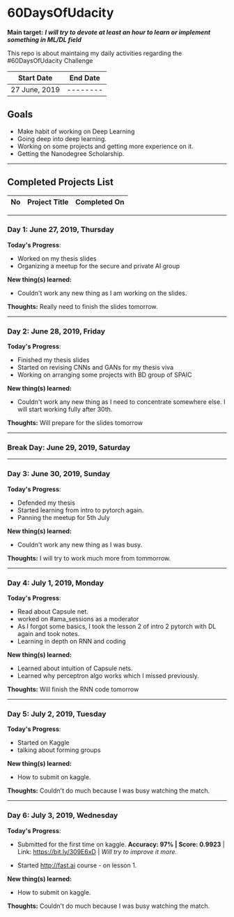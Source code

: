 # 60DaysOfUdacity
**Main target:** ***I will try to devote at least an hour to learn or implement something in ML/DL field***

This repo is about maintaing my daily activities regarding the #60DaysOfUdacity Challenge

|  Start Date | End Date |
| ------------ | ------------ |
| 27 June, 2019 | --------|


## Goals
- Make habit of working on Deep Learning
- Going deep into deep learning.
- Working on some projects and getting more experience on it.
- Getting the Nanodegree Scholarship.

------------

## Completed Projects List

| No  |  Project Title  |  Completed On |
| :------------: | ------------ | :------------: |

------------

### Day 1: June 27, 2019, Thursday
**Today's Progress**: 
- Worked on my thesis slides
- Organizing a meetup for the secure and private AI group


**New thing(s) learned:** 
- Couldn't work any new thing as I am working on the slides.

**Thoughts:**  Really need to finish the slides tomorrow.

------------

### Day 2: June 28, 2019, Friday
**Today's Progress**: 
- Finished my thesis slides
- Started on revising CNNs and GANs for my thesis viva
- Working on arranging some projects with BD group of SPAIC


**New thing(s) learned:** 
- Couldn't work any new thing as I need to concentrate somewhere else. I will start working fully after 30th.

**Thoughts:**  Will prepare for the slides tomorrow

------------

### Break Day: June 29, 2019, Saturday

------------

### Day 3: June 30, 2019, Sunday
**Today's Progress**: 
- Defended my thesis
- Started learning from intro to pytorch again.
- Panning the meetup for 5th July


**New thing(s) learned:** 
- Couldn't work any new thing as I was busy.

**Thoughts:**  I will try to work much more from tommorrow. 

------------

### Day 4: July 1, 2019, Monday
**Today's Progress**: 
- Read about Capsule net.
- worked on #ama_sessions as a moderator
- As I forgot some basics, I took the lesson 2 of intro 2 pytorch with DL again and took notes.
- Learning in depth on RNN and coding

**New thing(s) learned:** 
- Learned about intuition of Capsule nets.
- Learned why perceptron algo works which I missed previously.


**Thoughts:**  Will finish the RNN code tomorrow

------------

### Day 5: July 2, 2019, Tuesday
**Today's Progress**: 
- Started on Kaggle
- talking about forming groups

**New thing(s) learned:** 
- How to submit on kaggle.

**Thoughts:**  Couldn't do much because I was busy watching the match.

------------

### Day 6: July 3, 2019, Wednesday
**Today's Progress**: 
- Submitted for the first time on kaggle. **Accuracy: 97% | Score: 0.9923** | Link: https://bit.ly/309E6xD  | *Will try to improve it more.*

- Started http://fast.ai  course - on lesson 1.

**New thing(s) learned:** 
- How to submit on kaggle.

**Thoughts:**  Couldn't do much because I was busy watching the match.

